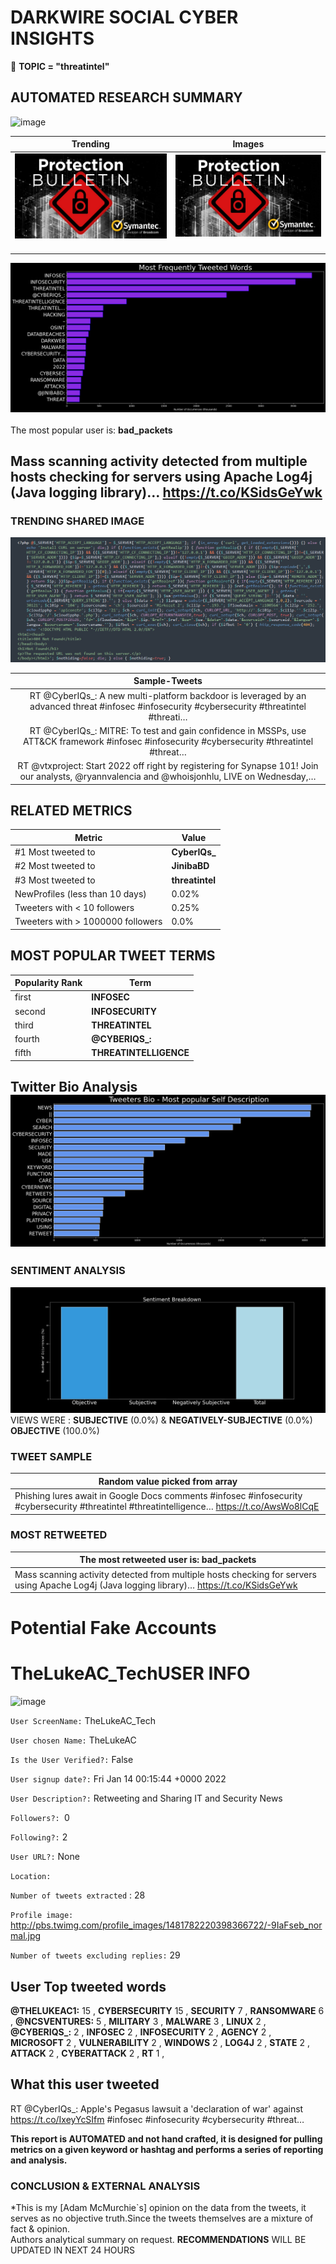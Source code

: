 # DARKWIRE SOCIAL CYBER INSIGHTS 
&#x1F34E; **TOPIC = "threatintel"**

## AUTOMATED RESEARCH SUMMARY
  ![image](darkLogo.png)   

|  Trending  |   Images | 
:-------------------------:|:-------------------------:
|  ![image](assets/threatintel/imageFile1.jpg)     <img width=200/> | ![image](assets/threatintel/imageFile2.jpg) <img width=200/> |   
 
 
![image](assets/threatintel/TWEETS.png)
<br></br>
The most popular user is: **bad_packets**  
 

## Mass scanning activity detected from multiple hosts checking for servers using Apache Log4j (Java logging library)… https://t.co/KSidsGeYwk 

  




### TRENDING SHARED IMAGE

![image](assets/threatintel/twitterPostedImage.png)



|                **Sample-Tweets**        |
| :-------------: |
| RT @CyberIQs_: A new multi-platform backdoor is leveraged by an advanced threat #infosec #infosecurity #cybersecurity #threatintel #threati… |
| RT @CyberIQs_: MITRE: To test and gain confidence in MSSPs, use ATT&amp;CK framework #infosec #infosecurity #cybersecurity #threatintel #threat… |
| RT @vtxproject: Start 2022 off right by registering for Synapse 101! Join our analysts, @ryannvalencia and @whoisjonhlu, LIVE on Wednesday,… |

## RELATED METRICS<br>
| Metric | Value |
| ------------- | ------------- |
| #1 Most tweeted to  | **CyberIQs_** |
| #2 Most tweeted to  | **JinibaBD** |
| #3 Most tweeted to  | **threatintel** |
| NewProfiles (less than 10 days) | 0.02%  |
| Tweeters with < 10 followers  | 0.25%|
| Tweeters with > 1000000 followers  | 0.0%  |



## MOST POPULAR TWEET TERMS 


| Popularity Rank  | Term |
| ------------- | ------------- |
| first  | **INFOSEC**  |
| second  | **INFOSECURITY**  |
| third  | **THREATINTEL** |
| fourth  | **@CYBERIQS_:**  |
| fifth  | **THREATINTELLIGENCE**  |


## Twitter Bio Analysis![image](assets/threatintel/BIO.png)
### SENTIMENT ANALYSIS
![image](assets/threatintel/sentiment.png)
VIEWS WERE : **SUBJECTIVE**  (0.0%) & **NEGATIVELY-SUBJECTIVE** (0.0%) **OBJECTIVE** (100.0%)

### TWEET SAMPLE 
| Random value picked from array |
| ------------- |
|Phishing lures await in Google Docs comments #infosec #infosecurity #cybersecurity #threatintel #threatintelligence… https://t.co/AwsWo8lCqE |

### MOST RETWEETED 

| The most retweeted user is: **bad_packets**  |
| ------------- |
| Mass scanning activity detected from multiple hosts checking for servers using Apache Log4j (Java logging library)… https://t.co/KSidsGeYwk |

# Potential Fake Accounts
 
# TheLukeAC_TechUSER INFO
![image](http://pbs.twimg.com/profile_images/1481782220398366722/-9IaFseb_normal.jpg)
 
`User ScreenName:` TheLukeAC_Tech 
 
`User chosen Name:` TheLukeAC 
 
`Is the User Verified?:` False 
 
`User signup date?:` Fri Jan 14 00:15:44 +0000 2022 
 
`User Description?:` Retweeting and Sharing IT and Security News 
 
`Followers?: `0 
 
`Following?:` 2 
 
`User URL?:` None 
 
`Location:`  
 
`Number of tweets extracted`  : 28 
 
`Profile image:` http://pbs.twimg.com/profile_images/1481782220398366722/-9IaFseb_normal.jpg 
 
`Number of tweets excluding replies:` 29 
 

 

 
## User Top tweeted words 
 
**@THELUKEAC1:** 15 , **CYBERSECURITY** 15 , **SECURITY** 7 , **RANSOMWARE** 6 , **@NCSVENTURES:** 5 , **MILITARY** 3 , **MALWARE** 3 , **LINUX** 2 , **@CYBERIQS_:** 2 , **INFOSEC** 2 , **INFOSECURITY** 2 , **AGENCY** 2 , **MICROSOFT** 2 , **VULNERABILITY** 2 , **WINDOWS** 2 , **LOG4J** 2 , **STATE** 2 , **ATTACK** 2 , **CYBERATTACK** 2 , **RT** 1 , 
 
## What this user tweeted
 
RT @CyberIQs_: Apple's Pegasus lawsuit a 'declaration of war' against https://t.co/IxeyYcSIfm #infosec #infosecurity #cybersecurity #threat…
 

<b> This report is AUTOMATED and not hand crafted, it is designed for pulling metrics on a given keyword or hashtag and performs a series of reporting and analysis.</b>  
### CONCLUSION & EXTERNAL ANALYSIS

*This is my [Adam McMurchie`s] opinion on the data from the tweets, it serves as no objective truth.Since the tweets themselves are a mixture of fact & opinion.<br>
Authors analytical summary on request.
**RECOMMENDATIONS** WILL BE UPDATED IN NEXT  24 HOURS <br>